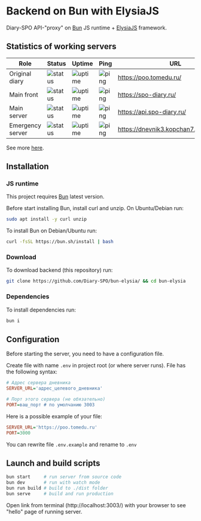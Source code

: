 # Backend on Bun with ElysiaJS

Diary-SPO API-"proxy" on [Bun](https://bun.sh/) JS runtime + [ElysiaJS](https://elysiajs.com/) framework.

## Statistics of working servers
|Role|Status|Uptime|Ping|URL|Location|
|----|------|------|----|---|--------|
|Original diary|![status](https://uptime.diary.keenetic.link/api/badge/7/status)|![uptime](https://uptime.diary.keenetic.link/api/badge/7/uptime/24)|![ping](https://uptime.diary.keenetic.link/api/badge/7/ping/24)|https://poo.tomedu.ru/|Tomsk|
|Main front|![status](https://uptime.diary.keenetic.link/api/badge/10/status)|![uptime](https://uptime.diary.keenetic.link/api/badge/10/uptime/24)|![ping](https://uptime.diary.keenetic.link/api/badge/10/ping/24)|https://spo-diary.ru/|Moscow|
|Main server|![status](https://uptime.diary.keenetic.link/api/badge/5/status)|![uptime](https://uptime.diary.keenetic.link/api/badge/5/uptime/24)|![ping](https://uptime.diary.keenetic.link/api/badge/5/ping/24)|https://api.spo-diary.ru/|Moscow|
|Emergency server|![status](https://uptime.diary.keenetic.link/api/badge/8/status)|![uptime](https://uptime.diary.keenetic.link/api/badge/8/uptime/24)|![ping](https://uptime.diary.keenetic.link/api/badge/8/ping/24)|https://dnevnik3.kopchan7.keenetic.link/|Tomsk|

See more [here](https://uptime.diary.keenetic.link/status/dnevniks).

## Installation

### JS runtime

This project requires [Bun](https://bun.sh/) latest version.

Before start installing Bun, install curl and unzip. On Ubuntu/Debian run:

```bash
sudo apt install -y curl unzip
```

To install Bun on Debian/Ubuntu run:

```bash
curl -fsSL https://bun.sh/install | bash
```

### Download

To download backend (this repository) run:

```bash
git clone https://github.com/Diary-SPO/bun-elysia/ && cd bun-elysia
```

### Dependencies

To install dependencies run:

```bash
bun i
```

## Configuration

Before starting the server, you need to have a configuration file.

Create file with name `.env` in project root (or where server runs).
File has the following syntax:

```ini
# Адрес сервера дневника
SERVER_URL='адрес_целевого_дневника'

# Порт этого сервера (не обязательно)
PORT=ваш_порт # по умолчанию 3003
```

Here is a possible example of your file:

```ini
SERVER_URL='https://poo.tomedu.ru'
PORT=3000
```

You can rewrite file `.env.example` and rename to `.env`

## Launch and build scripts

```bash
bun start     # run server from source code
bun dev       # run with watch mode
bun run build # build to ./dist folder
bun serve     # build and run production
```

Open link from terminal (http://localhost:3003/) with your browser to see "hello" page of running server.
